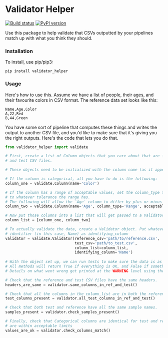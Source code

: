 # Validator Helper

[![Build status](https://travis-ci.org/lowandrew/Validator_Helper.svg?master)](https://travis-ci.org/lowandrew)
[![PyPI version](https://badge.fury.io/py/validator_helper.svg)](https://badge.fury.io/py/validator_helper)

Use this package to help validate that CSVs outputted by your pipelines match up with what you think they should.

### Installation

To install, use pip/pip3:

```
pip install validator_helper
```

### Usage

Here's how to use this. Assume we have a list of people, their ages, and their favourite colors in CSV format.
The reference data set looks like this:

```
Name,Age,Color
A,22,Red
B,44,Green
```

You have some sort of pipeline that computes these things and writes the output to another CSV file, and you'd like to make sure that it's giving
you the right outputs. Here's the code that lets you do that.


```python
from validator_helper import validate

# First, create a list of Column objects that you care about that are in both your reference
# and test CSV files.

# These objects need to be initialized with the column name (as it appears in both CSVs).

# If the column is categorical, all you have to do is the following:
column_one = validate.Column(name='Color')

# If the column has a range of acceptable values, set the column_type to range, and set acceptable_range
# to whatever tolerance the range has.
# The following will allow the `Age` column to differ by plus or minus two years.
column_two = validate.Column(name='Age', column_type='Range', acceptable_range=2)

# Now put those columns into a list that will get passed to a Validator object.
column_list = [column_one, column_two]

# To actually validate the data, create a Validator object. Put whatever column is the unique
# identifier (in this case, Name) as identifying_column
validator = validate.Validator(reference_csv='path/to/reference.csv',
                               test_csv='path/to_test.csv',
                               column_list=column_list,
                               identifying_column='Name')
                               
# With the object set up, we can run tests to make sure the data is as it should be.
# All methods will return True if everything is OK, and False if something is wrong.
# Details on what went wrong get printed at the WARNING level using the logging module.

# Check that the reference and test CSV files have the same headers.
headers_are_same = validator.same_columns_in_ref_and_test()

# Check that all the columns in the column_list are in both the reference and test CSV files.
test_columns_present = validator.all_test_columns_in_ref_and_test()

# Check that both test and reference have all the same sample names.
samples_present = validator.check_samples_present()

# Finally, check that Categorical columns are identical for test and reference, and range values
# are within acceptable limits
values_are_ok = validator.check_columns_match()

```